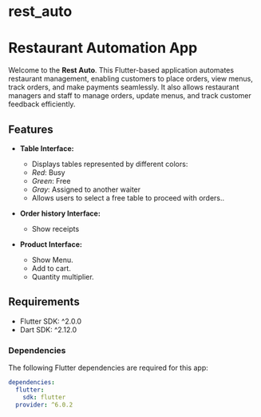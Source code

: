 # rest_auto
 # Restaurant Automation App

Welcome to the **Rest Auto**. This Flutter-based application automates restaurant management, enabling customers to place orders, view menus, track orders, and make payments seamlessly. It also allows restaurant managers and staff to manage orders, update menus, and track customer feedback efficiently.


## Features

- **Table Interface:**
     - Displays tables represented by different colors:
     - *Red*: Busy
     - *Green*: Free
     - *Gray*: Assigned to another waiter
   - Allows users to select a free table to proceed with orders..
  
- **Order history Interface:**
  - Show receipts

- **Product Interface:**
  - Show Menu.
  - Add to cart.
  - Quantity multiplier.


## Requirements

- Flutter SDK: ^2.0.0
- Dart SDK: ^2.12.0

### Dependencies

The following Flutter dependencies are required for this app:

```yaml
dependencies:
  flutter:
    sdk: flutter
  provider: ^6.0.2

